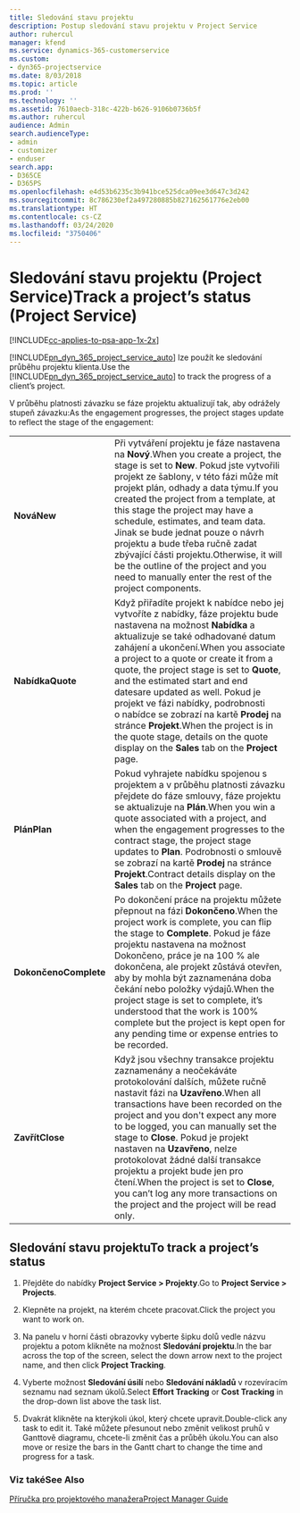 ```yaml
---
title: Sledování stavu projektu
description: Postup sledování stavu projektu v Project Service
author: ruhercul
manager: kfend
ms.service: dynamics-365-customerservice
ms.custom:
- dyn365-projectservice
ms.date: 8/03/2018
ms.topic: article
ms.prod: ''
ms.technology: ''
ms.assetid: 7610aecb-318c-422b-b626-9106b0736b5f
ms.author: ruhercul
audience: Admin
search.audienceType:
- admin
- customizer
- enduser
search.app:
- D365CE
- D365PS
ms.openlocfilehash: e4d53b6235c3b941bce525dca09ee3d647c3d242
ms.sourcegitcommit: 8c786230ef2a497280885b827162561776e2eb00
ms.translationtype: HT
ms.contentlocale: cs-CZ
ms.lasthandoff: 03/24/2020
ms.locfileid: "3750406"
---
```

# <a name="track-a-projects-status-project-service"></a><span data-ttu-id="ad520-103">Sledování stavu projektu (Project Service)</span><span class="sxs-lookup"><span data-stu-id="ad520-103">Track a project’s status (Project Service)</span></span>

[!INCLUDE[cc-applies-to-psa-app-1x-2x](../includes/cc-applies-to-psa-app-1x-2x.md)]

<span data-ttu-id="ad520-104">[!INCLUDE[pn_dyn_365_project_service_auto](../includes/pn-dyn-365-project-service-auto.md)] lze použít ke sledování průběhu projektu klienta.</span><span class="sxs-lookup"><span data-stu-id="ad520-104">Use the [!INCLUDE[pn_dyn_365_project_service_auto](../includes/pn-dyn-365-project-service-auto.md)] to track the progress of a client’s project.</span></span>  

<span data-ttu-id="ad520-105">V průběhu platnosti závazku se fáze projektu aktualizují tak, aby odrážely stupeň závazku:</span><span class="sxs-lookup"><span data-stu-id="ad520-105">As the engagement progresses, the project stages update to reflect the stage of the engagement:</span></span>  


|              |                                                                                                                                                                                                                                                                                                  |
|--------------|--------------------------------------------------------------------------------------------------------------------------------------------------------------------------------------------------------------------------------------------------------------------------------------------------|
|   <span data-ttu-id="ad520-106">**Nová**</span><span class="sxs-lookup"><span data-stu-id="ad520-106">**New**</span></span>    | <span data-ttu-id="ad520-107">Při vytváření projektu je fáze nastavena na **Nový**.</span><span class="sxs-lookup"><span data-stu-id="ad520-107">When you create a project, the stage is set to **New**.</span></span> <span data-ttu-id="ad520-108">Pokud jste vytvořili projekt ze šablony, v této fázi může mít projekt plán, odhady a data týmu.</span><span class="sxs-lookup"><span data-stu-id="ad520-108">If you created the project from a template, at this stage the project may have a schedule, estimates, and team data.</span></span> <span data-ttu-id="ad520-109">Jinak se bude jednat pouze o návrh projektu a bude třeba ručně zadat zbývající části projektu.</span><span class="sxs-lookup"><span data-stu-id="ad520-109">Otherwise, it will be the outline of the project and you need to manually enter the rest of the project components.</span></span> |
|  <span data-ttu-id="ad520-110">**Nabídka**</span><span class="sxs-lookup"><span data-stu-id="ad520-110">**Quote**</span></span>   |      <span data-ttu-id="ad520-111">Když přiřadíte projekt k nabídce nebo jej vytvoříte z nabídky, fáze projektu bude nastavena na možnost **Nabídka** a aktualizuje se také odhadované datum zahájení a ukončení.</span><span class="sxs-lookup"><span data-stu-id="ad520-111">When you associate a project to a quote or create it from a quote, the project stage is set to **Quote**, and the estimated start and end datesare updated as well.</span></span> <span data-ttu-id="ad520-112">Pokud je projekt ve fázi nabídky, podrobnosti o nabídce se zobrazí na kartě **Prodej** na stránce **Projekt**.</span><span class="sxs-lookup"><span data-stu-id="ad520-112">When the project is in the quote stage, details on the quote display on the **Sales** tab on the **Project** page.</span></span>      |
|   <span data-ttu-id="ad520-113">**Plán**</span><span class="sxs-lookup"><span data-stu-id="ad520-113">**Plan**</span></span>   |                                     <span data-ttu-id="ad520-114">Pokud vyhrajete nabídku spojenou s projektem a v průběhu platnosti závazku přejdete do fáze smlouvy, fáze projektu se aktualizuje na **Plán**.</span><span class="sxs-lookup"><span data-stu-id="ad520-114">When you win a quote associated with a project, and when the engagement progresses to the contract stage, the project stage updates to **Plan**.</span></span> <span data-ttu-id="ad520-115">Podrobnosti o smlouvě se zobrazí na kartě **Prodej** na stránce **Projekt**.</span><span class="sxs-lookup"><span data-stu-id="ad520-115">Contract details display on the **Sales** tab on the **Project** page.</span></span>                                      |
| <span data-ttu-id="ad520-116">**Dokončeno**</span><span class="sxs-lookup"><span data-stu-id="ad520-116">**Complete**</span></span> |                    <span data-ttu-id="ad520-117">Po dokončení práce na projektu můžete přepnout na fázi **Dokončeno**.</span><span class="sxs-lookup"><span data-stu-id="ad520-117">When the project work is complete, you can flip the stage to **Complete**.</span></span> <span data-ttu-id="ad520-118">Pokud je fáze projektu nastavena na možnost Dokončeno, práce je na 100 % ale dokončena, ale projekt zůstává otevřen, aby by mohla být zaznamenána doba čekání nebo položky výdajů.</span><span class="sxs-lookup"><span data-stu-id="ad520-118">When the project stage is set to complete, it’s understood that the work is 100% complete but the project is kept open for any pending time or expense entries to be recorded.</span></span>                     |
|  <span data-ttu-id="ad520-119">**Zavřít**</span><span class="sxs-lookup"><span data-stu-id="ad520-119">**Close**</span></span>   |           <span data-ttu-id="ad520-120">Když jsou všechny transakce projektu zaznamenány a neočekáváte protokolování dalších, můžete ručně nastavit fázi na **Uzavřeno**.</span><span class="sxs-lookup"><span data-stu-id="ad520-120">When all transactions have been recorded on the project and you don't expect any more to be logged, you can manually set the stage to **Close**.</span></span> <span data-ttu-id="ad520-121">Pokud je projekt nastaven na **Uzavřeno**, nelze protokolovat žádné další transakce projektu a projekt bude jen pro čtení.</span><span class="sxs-lookup"><span data-stu-id="ad520-121">When the project is set to **Close**, you can’t log any more transactions on the project and the project will be read only.</span></span>           |

## <a name="to-track-a-projects-status"></a><span data-ttu-id="ad520-122">Sledování stavu projektu</span><span class="sxs-lookup"><span data-stu-id="ad520-122">To track a project’s status</span></span>  

1.  <span data-ttu-id="ad520-123">Přejděte do nabídky **Project Service > Projekty**.</span><span class="sxs-lookup"><span data-stu-id="ad520-123">Go to **Project Service > Projects**.</span></span>  

2.  <span data-ttu-id="ad520-124">Klepněte na projekt, na kterém chcete pracovat.</span><span class="sxs-lookup"><span data-stu-id="ad520-124">Click the project you want to work on.</span></span>  

3.  <span data-ttu-id="ad520-125">Na panelu v horní části obrazovky vyberte šipku dolů vedle názvu projektu a potom klikněte na možnost **Sledování projektu**.</span><span class="sxs-lookup"><span data-stu-id="ad520-125">In the bar across the top of the screen, select the down arrow next to the project name, and then click **Project Tracking**.</span></span>  

4.  <span data-ttu-id="ad520-126">Vyberte možnost **Sledování úsilí** nebo **Sledování nákladů** v rozevíracím seznamu nad seznam úkolů.</span><span class="sxs-lookup"><span data-stu-id="ad520-126">Select **Effort Tracking** or **Cost Tracking** in the drop-down list above the task list.</span></span>  

5.  <span data-ttu-id="ad520-127">Dvakrát klikněte na kterýkoli úkol, který chcete upravit.</span><span class="sxs-lookup"><span data-stu-id="ad520-127">Double-click any task to edit it.</span></span> <span data-ttu-id="ad520-128">Také můžete přesunout nebo změnit velikost pruhů v Ganttově diagramu, chcete-li změnit čas a průběh úkolu.</span><span class="sxs-lookup"><span data-stu-id="ad520-128">You can also move or resize the bars in the Gantt chart to change the time and progress for a task.</span></span>  

### <a name="see-also"></a><span data-ttu-id="ad520-129">Viz také</span><span class="sxs-lookup"><span data-stu-id="ad520-129">See Also</span></span>  
 [<span data-ttu-id="ad520-130">Příručka pro projektového manažera</span><span class="sxs-lookup"><span data-stu-id="ad520-130">Project Manager Guide</span></span>](../project-service/project-manager-guide.md)
